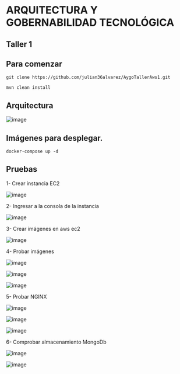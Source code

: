 # ARQUITECTURA Y GOBERNABILIDAD TECNOLÓGICA

## Taller 1

## Para comenzar
    
    git clone https://github.com/julian36alvarez/AygoTallerAws1.git
    
    mvn clean install
    
## Arquitectura

![image](https://user-images.githubusercontent.com/31891276/196958639-8c6a09c6-8cf8-4372-9f39-d739f99ea8fc.png)


##  Imágenes para desplegar.

    docker-compose up -d

## Pruebas
 
 1- Crear instancia EC2 
 
 ![image](https://user-images.githubusercontent.com/31891276/196959987-6c01d608-6d8d-4d03-b747-2cd880602d32.png)


 2- Ingresar a la consola de la instancia


   ![image](https://user-images.githubusercontent.com/31891276/196960137-f0bb5ea3-a78a-4384-94d4-d956c6d0e77a.png)
    
 3- Crear imágenes en aws ec2    

   ![image](https://user-images.githubusercontent.com/31891276/196960317-1b695b66-0b2e-4a02-a3af-669303108da8.png)
    
 4- Probar imágenes 
 
 
 ![image](https://user-images.githubusercontent.com/31891276/196960499-9334f6d8-6aa5-407c-99ac-141646475d0d.png)
 
 ![image](https://user-images.githubusercontent.com/31891276/196960564-c929f89e-e6c8-4425-8e23-0b282907a3a1.png)
 
 ![image](https://user-images.githubusercontent.com/31891276/196960625-2ca76b17-f486-486d-9bad-b3f7dfa89cee.png)

 5- Probar NGINX 
 
 ![image](https://user-images.githubusercontent.com/31891276/196960802-e37ac820-ad31-475e-9364-5b44944adf5a.png)
 
 ![image](https://user-images.githubusercontent.com/31891276/196960852-4f510f86-003f-4c8c-9e7b-86f64291367c.png)
 
 ![image](https://user-images.githubusercontent.com/31891276/196960899-572f276d-d697-4d1b-a8ec-b3f3794822d2.png)
 
 6- Comprobar almacenamiento MongoDb 
 
 ![image](https://user-images.githubusercontent.com/31891276/196961039-cff89a40-f0fc-4760-9885-4644c28232fb.png)
 
 ![image](https://user-images.githubusercontent.com/31891276/196961126-ef55bd2b-fe9c-4f4b-aaa5-f335c7fd995c.png)







